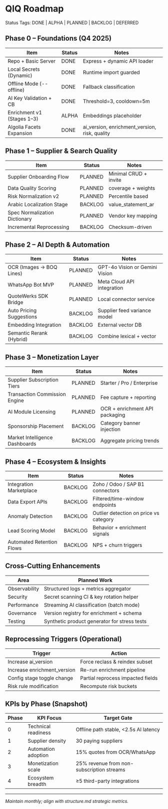 # QIQ Roadmap

Status Tags: DONE | ALPHA | PLANNED | BACKLOG | DEFERRED

## Phase 0 – Foundations (Q4 2025)
Item | Status | Notes
-----|--------|------
Repo + Basic Server | DONE | Express + dynamic API loader
Local Secrets (Dynamic) | DONE | Runtime import guarded
Offline Mode (--offline) | DONE | Fallback classification
AI Key Validation + CB | DONE | Threshold=3, cooldown=5m
Enrichment v1 (Stages 1–3) | ALPHA | Embeddings placeholder
Algolia Facets Expansion | DONE | ai_version, enrichment_version, risk, quality

## Phase 1 – Supplier & Search Quality
Item | Status | Notes
-----|--------|------
Supplier Onboarding Flow | PLANNED | Minimal CRUD + invite
Data Quality Scoring | PLANNED | coverage + weights
Risk Normalization v2 | PLANNED | Percentile based
Arabic Localization Stage | BACKLOG | value_statement_ar
Spec Normalization Dictionary | PLANNED | Vendor key mapping
Incremental Reprocessing | BACKLOG | Checksum-driven

## Phase 2 – AI Depth & Automation
Item | Status | Notes
-----|--------|------
OCR (Images → BOQ Lines) | PLANNED | GPT-4o Vision or Gemini Vision
WhatsApp Bot MVP | PLANNED | Meta Cloud API integration
QuoteWerks SDK Bridge | PLANNED | Local connector service
Auto Pricing Suggestions | BACKLOG | Supplier feed variance model
Embedding Integration | BACKLOG | External vector DB
Semantic Rerank (Hybrid) | BACKLOG | Combine lexical + vector

## Phase 3 – Monetization Layer
Item | Status | Notes
-----|--------|------
Supplier Subscription Tiers | PLANNED | Starter / Pro / Enterprise
Transaction Commission Engine | PLANNED | Fee capture + reporting
AI Module Licensing | PLANNED | OCR + enrichment API packaging
Sponsorship Placement | BACKLOG | Category banner injection
Market Intelligence Dashboards | BACKLOG | Aggregate pricing trends

## Phase 4 – Ecosystem & Insights
Item | Status | Notes
-----|--------|------
Integration Marketplace | BACKLOG | Zoho / Odoo / SAP B1 connectors
Data Export APIs | BACKLOG | Filtered/time-window endpoints
Anomaly Detection | BACKLOG | Outlier detection on price vs category
Lead Scoring Model | BACKLOG | Behavior + enrichment signals
Automated Retention Flows | BACKLOG | NPS + churn triggers

## Cross-Cutting Enhancements
Area | Planned Work
-----|-------------
Observability | Structured logs + metrics aggregator
Security | Secret scanning CI & key rotation helper
Performance | Streaming AI classification (batch mode)
Governance | Version registry for enrichment + schema
Testing | Synthetic product generator for stress tests

## Reprocessing Triggers (Operational)
Trigger | Action
-------|-------
Increase ai_version | Force reclass & reindex subset
Increase enrichment_version | Re-run enrichment pipeline
Config stage toggle change | Partial reprocess impacted fields
Risk rule modification | Recompute risk buckets

## KPIs by Phase (Snapshot)
Phase | KPI Focus | Target Gate
------|-----------|------------
0 | Technical readiness | Offline path stable, <2.5s AI latency
1 | Supplier density | 30 paying suppliers
2 | Automation adoption | 15% quotes from OCR/WhatsApp
3 | Monetization scale | 25% revenue from non-subscription streams
4 | Ecosystem breadth | ≥5 third-party integrations

---
*Maintain monthly; align with structure.md strategic metrics.*
